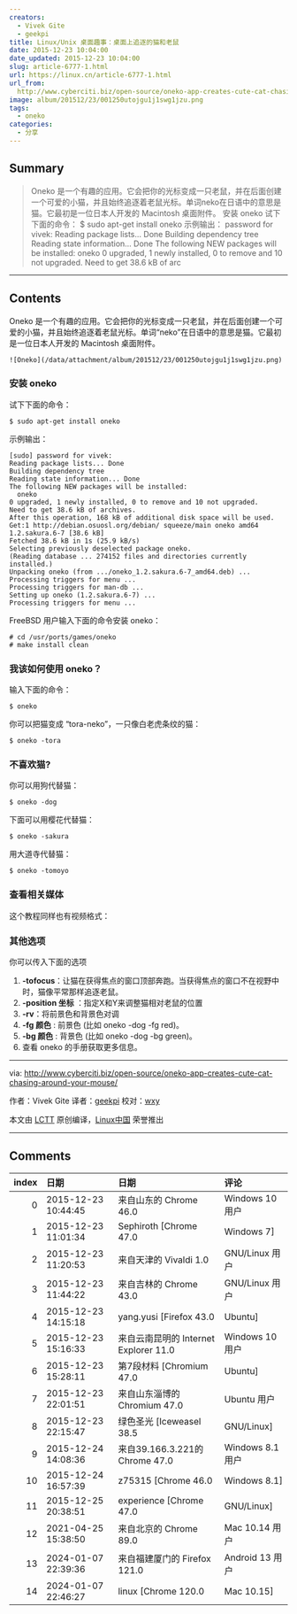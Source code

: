 ```yaml
---
creators:
  - Vivek Gite
  - geekpi
title: Linux/Unix 桌面趣事：桌面上追逐的猫和老鼠
date: 2015-12-23 10:04:00
date_updated: 2015-12-23 10:04:00
slug: article-6777-1.html
url: https://linux.cn/article-6777-1.html
url_from: 
  http://www.cyberciti.biz/open-source/oneko-app-creates-cute-cat-chasing-around-your-mouse/
image: album/201512/23/001250utojgu1j1swg1jzu.png
tags:
  - oneko
categories:
  - 分享
---
```


## Summary

> Oneko 是一个有趣的应用。它会把你的光标变成一只老鼠，并在后面创建一个可爱的小猫，并且始终追逐着老鼠光标。单词neko在日语中的意思是猫。它最初是一位日本人开发的 Macintosh 桌面附件。  安装 oneko 试下下面的命令： $ sudo apt-get install oneko  示例输出：  password for vivek: Reading package lists... Done Building dependency tree Reading state information... Done The following NEW packages will be installed: oneko 0 upgraded, 1 newly installed, 0 to remove and 10 not upgraded. Need to get 38.6 kB of arc

***

<!-- more -->

## Contents

Oneko 是一个有趣的应用。它会把你的光标变成一只老鼠，并在后面创建一个可爱的小猫，并且始终追逐着老鼠光标。单词“neko”在日语中的意思是猫。它最初是一位日本人开发的 Macintosh 桌面附件。

`![Oneko](/data/attachment/album/201512/23/001250utojgu1j1swg1jzu.png)`

### 安装 oneko

试下下面的命令：

```shell
$ sudo apt-get install oneko
```

示例输出：

```shell
[sudo] password for vivek:
Reading package lists... Done
Building dependency tree
Reading state information... Done
The following NEW packages will be installed:
  oneko
0 upgraded, 1 newly installed, 0 to remove and 10 not upgraded.
Need to get 38.6 kB of archives.
After this operation, 168 kB of additional disk space will be used.
Get:1 http://debian.osuosl.org/debian/ squeeze/main oneko amd64 1.2.sakura.6-7 [38.6 kB]
Fetched 38.6 kB in 1s (25.9 kB/s)
Selecting previously deselected package oneko.
(Reading database ... 274152 files and directories currently installed.)
Unpacking oneko (from .../oneko_1.2.sakura.6-7_amd64.deb) ...
Processing triggers for menu ...
Processing triggers for man-db ...
Setting up oneko (1.2.sakura.6-7) ...
Processing triggers for menu ...
```

FreeBSD 用户输入下面的命令安装 oneko：

```shell
# cd /usr/ports/games/oneko
# make install clean
```

### 我该如何使用 oneko？

输入下面的命令：

```shell
$ oneko
```

你可以把猫变成 “tora-neko”，一只像白老虎条纹的猫：

```shell
$ oneko -tora
```

### 不喜欢猫?

你可以用狗代替猫：

```shell
$ oneko -dog
```

下面可以用樱花代替猫：

```shell
$ oneko -sakura
```

用大道寺代替猫：

```shell
$ oneko -tomoyo
```

### 查看相关媒体

这个教程同样也有视频格式：

### 其他选项

你可以传入下面的选项

1. **-tofocus**：让猫在获得焦点的窗口顶部奔跑。当获得焦点的窗口不在视野中时，猫像平常那样追逐老鼠。
2. **-position 坐标** ：指定X和Y来调整猫相对老鼠的位置
3. **-rv**：将前景色和背景色对调
4. **-fg 颜色** : 前景色 (比如 oneko -dog -fg red)。
5. **-bg 颜色** : 背景色 (比如 oneko -dog -bg green)。
6. 查看 oneko 的手册获取更多信息。

---

via: <http://www.cyberciti.biz/open-source/oneko-app-creates-cute-cat-chasing-around-your-mouse/>

作者：Vivek Gite 译者：[geekpi](https://github.com/geekpi) 校对：[wxy](https://github.com/wxy)

本文由 [LCTT](https://github.com/LCTT/TranslateProject) 原创编译，[Linux中国](https://linux.cn/) 荣誉推出

***

## Comments

|   index | 日期                | 日期                                                  | 评论                                                                                                           |
|--------:|:--------------------|:------------------------------------------------------|:---------------------------------------------------------------------------------------------------------------|
|       0 | 2015-12-23 10:44:45 | 来自山东的 Chrome 46.0|Windows 10 用户                | neko在日语中的意思是“猫”，不是老鼠。。。                                                                       |
|       1 | 2015-12-23 11:01:34 | Sephiroth [Chrome 47.0|Windows 7]                     | 挺好玩的。                                                                                                     |
|       2 | 2015-12-23 11:20:53 | 来自天津的 Vivaldi 1.0|GNU/Linux 用户                 | 不错，已经试用了                                                                                               |
|       3 | 2015-12-23 11:44:22 | 来自吉林的 Chrome 43.0|GNU/Linux 用户                 | 还有各种萌妹子，具体请看文档哈哈哈                                                                             |
|       4 | 2015-12-23 14:15:18 | yang.yusi [Firefox 43.0|Ubuntu]                       | 是蛮好玩的～～～哈哈                                                                                           |
|       5 | 2015-12-23 15:16:33 | 来自云南昆明的 Internet Explorer 11.0|Windows 10 用户 | 脑洞好大，我喜欢。                                                                                             |
|       6 | 2015-12-23 15:28:11 | 第7段材料 [Chromium 47.0|Ubuntu]                      | 怎么取消设置呢                                                                                                 |
|       7 | 2015-12-23 22:01:51 | 来自山东淄博的 Chromium 47.0|Ubuntu 用户              | Ctrl Z                                                                                                         |
|       8 | 2015-12-23 22:15:47 | 绿色圣光 [Iceweasel 38.5|GNU/Linux]                   | 哈哈！                                                                                                         |
|       9 | 2015-12-24 14:08:36 | 来自39.166.3.221的 Chrome 47.0|Windows 8.1 用户       | 我記得這個遊戲我以前在Windows 95 上玩過……                                                                      |
|      10 | 2015-12-24 16:57:39 | z75315 [Chrome 46.0|Windows 8.1]                      | 既然ctrl z 能取消，那么要他何用？                                                                              |
|      11 | 2015-12-25 20:38:51 | experience [Chrome 47.0|GNU/Linux]                    | 播放视频没有用flash，好评！                                                                                    |
|      12 | 2021-04-25 15:38:50 | 来自北京的 Chrome 89.0|Mac 10.14 用户                 | 请问下 mac 下怎么安装呢                                                                                        |
|      13 | 2024-01-07 22:39:36 | 来自福建厦门的 Firefox 121.0|Android 13 用户          | 看网上的介绍，参数里面的Sakura和Tomoyo分别是指《魔卡少女樱》里面的小樱和知世。文中的翻译可能需要订正一下 (^^)/ |
|      14 | 2024-01-07 22:46:27 | linux [Chrome 120.0|Mac 10.15]                        | 这还真是非二次元不知道的~                                                                                      |
